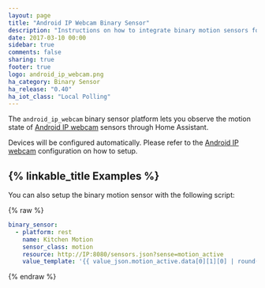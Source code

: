 ```yaml
---
layout: page
title: "Android IP Webcam Binary Sensor"
description: "Instructions on how to integrate binary motion sensors for Android IP webcam within Home Assistant."
date: 2017-03-10 00:00
sidebar: true
comments: false
sharing: true
footer: true
logo: android_ip_webcam.png
ha_category: Binary Sensor
ha_release: "0.40"
ha_iot_class: "Local Polling"
---
```


The `android_ip_webcam` binary sensor platform lets you observe the motion state of [Android IP webcam](https://play.google.com/store/apps/details?id=com.pas.webcam) sensors through Home Assistant.

Devices will be configured automatically. Please refer to the [Android IP webcam](/components/android_ip_webcam/) configuration on how to setup.

## {% linkable_title Examples %}

You can also setup the binary motion sensor with the following script:

{% raw %}
```yaml
binary_sensor:
  - platform: rest
    name: Kitchen Motion
    sensor_class: motion
    resource: http://IP:8080/sensors.json?sense=motion_active
    value_template: '{{ value_json.motion_active.data[0][1][0] | round(0) }}'
```
{% endraw %}
